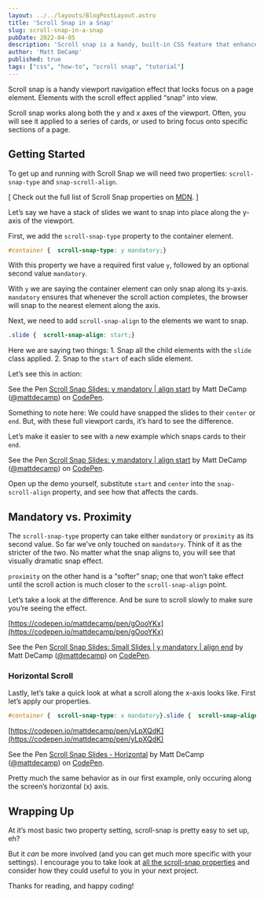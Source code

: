 ```yaml
---
layout: ../../layouts/BlogPostLayout.astro
title: 'Scroll Snap in a Snap'
slug: scroll-snap-in-a-snap
pubDate: 2022-04-05
description: 'Scroll snap is a handy, built-in CSS feature that enhances the user experience on the page.'
author: 'Matt DeCamp'
published: true
tags: ["css", "how-to", "scroll snap", "tutorial"]
---
```

Scroll snap is a handy viewport navigation effect that locks focus on a page element. Elements with the scroll effect applied “snap” into view.

Scroll snap works along both the y and x axes of the viewport. Often, you will see it applied to a series of cards, or used to bring focus onto specific sections of a page.

## Getting Started

To get up and running with Scroll Snap we will need two properties: `scroll-snap-type` and `snap-scroll-align`.

[ Check out the full list of Scroll Snap properties on [MDN](https://developer.mozilla.org/en-US/docs/Web/CSS/CSS_Scroll_Snap). ]

Let’s say we have a stack of slides we want to snap into place along the y-axis of the viewport.

First, we add the `scroll-snap-type` property to the container element.

```css
#container {  scroll-snap-type: y mandatory;}
```

With this property we have a required first value `y`, followed by an optional second value `mandatory`.

With `y` we are saying the container element can only snap along its y-axis. `mandatory` ensures that whenever the scroll action completes, the browser will snap to the nearest element along the axis.

Next, we need to add `scroll-snap-align` to the elements we want to snap.

```css
.slide {  scroll-snap-align: start;}
```

Here we are saying two things: 1. Snap all the child elements with the `slide` class applied. 2. Snap to the `start` of each slide element.

Let’s see this in action:

See the Pen  [Scroll Snap Slides: y mandatory | align start](https://codepen.io/mattdecamp/pen/mdrKgjP) by Matt DeCamp ([@mattdecamp](https://codepen.io/mattdecamp)) on [CodePen](https://codepen.io/).

Something to note here: We could have snapped the slides to their `center` or `end`. But, with these full viewport cards, it’s hard to see the difference.

Let’s make it easier to see with a new example which snaps cards to their `end`.

See the Pen  [Scroll Snap Slides: y mandatory | align start](https://codepen.io/mattdecamp/pen/OJzzLyp) by Matt DeCamp ([@mattdecamp](https://codepen.io/mattdecamp)) on [CodePen](https://codepen.io/).

Open up the demo yourself, substitute `start` and `center` into the `snap-scroll-align` property, and see how that affects the cards.

## Mandatory vs. Proximity

The `scroll-snap-type` property can take either `mandatory` or `proximity` as its second value. So far we’ve only touched on `mandatory`. Think of it as the stricter of the two. No matter what the snap aligns to, you will see that visually dramatic snap effect.

`proximity` on the other hand is a “softer” snap; one that won’t take effect until the scroll action is much closer to the `scroll-snap-align` point.

Let’s take a look at the difference. And be sure to scroll slowly to make sure you’re seeing the effect.

[https://codepen.io/mattdecamp/pen/gOooYKx](https://codepen.io/mattdecamp/pen/gOooYKx)

See the Pen  [Scroll Snap Slides: Small Slides | y mandatory | align end](https://codepen.io/mattdecamp/pen/gOooYKx) by Matt DeCamp ([@mattdecamp](https://codepen.io/mattdecamp)) on [CodePen](https://codepen.io/).

### Horizontal Scroll

Lastly, let’s take a quick look at what a scroll along the x-axis looks like. First let’s apply our properties.

```css
#container {  scroll-snap-type: x mandatory}.slide {  scroll-snap-align: center;}
```

[https://codepen.io/mattdecamp/pen/yLpXQdK](https://codepen.io/mattdecamp/pen/yLpXQdK)

See the Pen  [Scroll Snap Slides - Horizontal](https://codepen.io/mattdecamp/pen/yLpXQdK) by Matt DeCamp ([@mattdecamp](https://codepen.io/mattdecamp)) on [CodePen](https://codepen.io/).

Pretty much the same behavior as in our first example, only occuring along the screen’s horizontal (x) axis.

## Wrapping Up

At it’s most basic two property setting, scroll-snap is pretty easy to set up, eh?

But it *can* be more involved (and you can get much more specific with your settings). I encourage you to take look at [all the scroll-snap properties](https://developer.mozilla.org/en-US/docs/Web/CSS/CSS_Scroll_Snap) and consider how they could useful to you in your next project.

Thanks for reading, and happy coding!